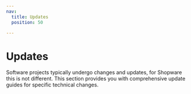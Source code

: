 ```yaml
---
nav:
  title: Updates
  position: 50

---
```


# Updates

Software projects typically undergo changes and updates, for Shopware this is not different.
This section provides you with comprehensive update guides for specific technical changes.

